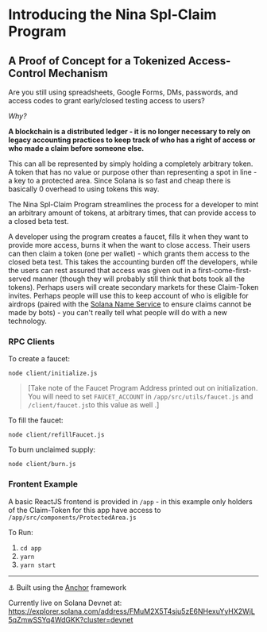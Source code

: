 # Introducing the Nina Spl-Claim Program

## A Proof of Concept for a Tokenized Access-Control Mechanism

Are you still using spreadsheets, Google Forms, DMs, passwords, and access codes to grant early/closed testing access to users?

_Why?_

__A blockchain is a distributed ledger - it is no longer necessary to rely on legacy accounting practices to keep track of who has a right of access or who made a claim before someone else.__

This can all be represented by simply holding a completely arbitrary token. A token that has no value or purpose other than representing a spot in line - a key to a protected area.  Since Solana is so fast and cheap there is basically 0 overhead to using tokens this way.

The Nina Spl-Claim Program streamlines the process for a developer to mint an arbitrary amount of tokens, at arbitrary times, that can provide access to a closed beta test.  

A developer using the program creates a faucet, fills it when they want to provide more access, burns it when the want to close access.  Their users can then claim a token (one per wallet) - which grants them access to the closed beta test.  This takes the accounting burden off the developers, while the users can rest assured that access was given out in a first-come-first-served manner (though they will probably still think that bots took all the tokens).  Perhaps users will create secondary markets for these Claim-Token invites.  Perhaps people will use this to keep account of who is eligible for airdrops (paired with the [Solana Name Service](https://spl.solana.com/name-service) to ensure claims cannot be made by bots) - you can't really tell what people will do with a new technology.

### RPC Clients

To create a faucet:
```
node client/initialize.js
```
>[Take note of the Faucet Program Address printed out on initialization.  You will need to set `FAUCET_ACCOUNT` in `/app/src/utils/faucet.js` and `/client/faucet.js`to this value as well .]

To fill the faucet:
```
node client/refillFaucet.js
```

To burn unclaimed supply:
```
node client/burn.js
```
### Frontent Example
A basic ReactJS frontend is provided in `/app` - in this example only holders of the Claim-Token for this app have access to `/app/src/components/ProtectedArea.js`

To Run:
1. `cd app`
2. `yarn`
3. `yarn start`

___

⚓ Built using the [Anchor](https://github.com/project-serum/anchor) framework

Currently live on Solana Devnet at: https://explorer.solana.com/address/FMuM2X5T4sju5zE6NHexuYyHX2WjL5qZmwSSYq4WdGKK?cluster=devnet
